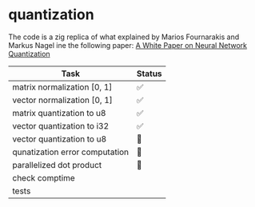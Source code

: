 # quantization

The code is a zig replica of what explained by Marios Fournarakis and Markus Nagel ine the following paper: [A White Paper on Neural Network Quantization](https://arxiv.org/pdf/2106.08295)

| Task                                     | Status |
|------------------------------------------|--------|
| matrix normalization [0, 1]              |   ✅   |
| vector normalization [0, 1]              |   ✅   |
| matrix quantization to u8                |   ✅   |
| vector quantization to i32               |   ✅   |
| vector quantization to u8                |   🚧   |
| qunatization error computation           |   🚧   |
| parallelized dot product                 |   🚧   |
| check comptime                           |        |
| tests                                    |        |




